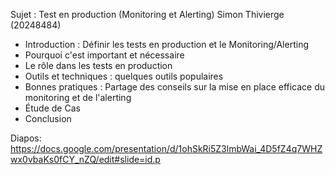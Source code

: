 Sujet : Test en production (Monitoring et Alerting)
Simon Thivierge (20248484)

- Introduction : Définir les tests en production et le Monitoring/Alerting
- Pourquoi c'est important et nécessaire
- Le rôle dans les tests en production
- Outils et techniques : quelques outils populaires
- Bonnes pratiques : Partage des conseils sur la mise en place efficace du monitoring et de l'alerting
- Étude de Cas
- Conclusion

Diapos: https://docs.google.com/presentation/d/1ohSkRi5Z3lmbWai_4D5fZ4q7WHZwx0vbaKs0fCY_nZQ/edit#slide=id.p 
